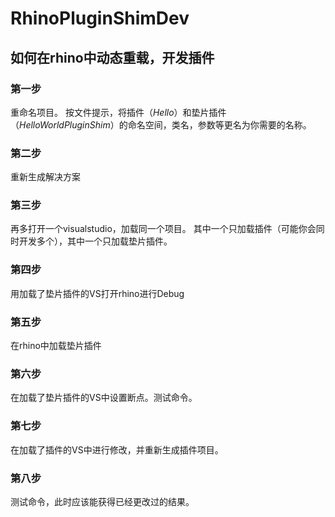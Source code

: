 # RhinoPluginShimDev
## 如何在rhino中动态重载，开发插件

### 第一步

重命名项目。
按文件提示，将插件（_Hello_）和垫片插件（_HelloWorldPluginShim_）的命名空间，类名，参数等更名为你需要的名称。

### 第二步

重新生成解决方案

### 第三步

再多打开一个visualstudio，加载同一个项目。
其中一个只加载插件（可能你会同时开发多个），其中一个只加载垫片插件。

### 第四步

用加载了垫片插件的VS打开rhino进行Debug

### 第五步

在rhino中加载垫片插件

### 第六步

在加载了垫片插件的VS中设置断点。测试命令。

### 第七步

在加载了插件的VS中进行修改，并重新生成插件项目。

### 第八步

测试命令，此时应该能获得已经更改过的结果。
